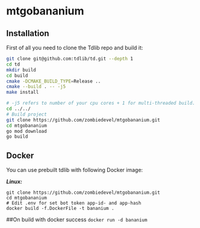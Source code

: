 # mtgobananium

## Installation

First of all you need to clone the Tdlib repo and build it:
```bash
git clone git@github.com:tdlib/td.git --depth 1
cd td
mkdir build
cd build
cmake -DCMAKE_BUILD_TYPE=Release ..
cmake --build . -- -j5
make install

# -j5 refers to number of your cpu cores + 1 for multi-threaded build.
cd ../../
# Build project
git clone https://github.com/zombiedevel/mtgobananium.git
cd mtgobananium
go mod download
go build

```

## Docker
You can use prebuilt tdlib with following Docker image:

***Linux:***
``` shell
git clone https://github.com/zombiedevel/mtgobananium.git 
cd mtgobananium
# Edit .env for set bot token app-id- and app-hash 
docker build -f.DockerFile -t bananium .
```
##On build with docker success
```docker run -d bananium```